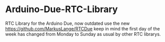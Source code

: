 Arduino-Due-RTC-Library
=======================

RTC Library for the Arduino Due, now outdated use the new https://github.com/MarkusLange/RTCDue keep in mind the first day of the week has changed from Monday to Sunday as usual by other RTC librarys.
